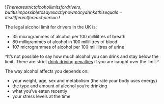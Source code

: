 $!There are strict alcohol limits for drivers, but it is impossible to say exactly how many drinks this equals - it is different for each person.$!

The legal alcohol limit for drivers in the UK is:

- 35 microgrammes of alcohol per 100 millilitres of breath
- 80 milligrammes of alcohol in 100 millilitres of blood
- 107 microgrammes of alcohol per 100 millilitres of urine

^It’s not possible to say how much alcohol you can drink and stay below the limit. There are strict [drink driving penalties](/drink-driving-penalties "drink driving penalties") if you are caught over the limit.^

The way alcohol affects you depends on:

- your weight, age, sex and metabolism (the rate your body uses energy)
- the type and amount of alcohol you’re drinking
- what you’ve eaten recently
- your stress levels at the time
